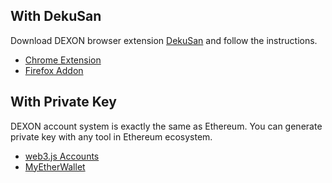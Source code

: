 ## With DekuSan
Download DEXON browser extension [DekuSan](https://github.com/dexon-foundation/dekusan) and follow the instructions.  
- [Chrome Extension](https://chrome.google.com/webstore/detail/dekusan/anlicggbddjeebblaidciapponbpegoj)  
- [Firefox Addon](https://addons.mozilla.org/en-US/firefox/addon/dekusan/)  

## With Private Key
DEXON account system is exactly the same as Ethereum. You can generate private key with any tool in Ethereum ecosystem.
- [web3.js Accounts](https://web3js.readthedocs.io/en/1.0/web3-eth-accounts.html)
- [MyEtherWallet](https://www.myetherwallet.com)